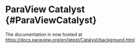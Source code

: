 ParaView Catalyst {#ParaViewCatalyst}
=================

The documentation in now hosted at https://docs.paraview.org/en/latest/Catalyst/background.html
